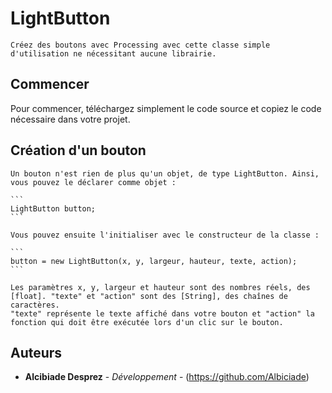 # LightButton
	Créez des boutons avec Processing avec cette classe simple d'utilisation ne nécessitant aucune librairie.

## Commencer

Pour commencer, téléchargez simplement le code source et copiez le code nécessaire dans votre projet.

## Création d'un bouton

	Un bouton n'est rien de plus qu'un objet, de type LightButton. Ainsi, vous pouvez le déclarer comme objet :
	
	```
	LightButton button;
	```
	
	Vous pouvez ensuite l'initialiser avec le constructeur de la classe :
	
	```
	button = new LightButton(x, y, largeur, hauteur, texte, action);
	```	

	Les paramètres x, y, largeur et hauteur sont des nombres réels, des [float]. "texte" et "action" sont des [String], des chaînes de caractères.
	"texte" représente le texte affiché dans votre bouton et "action" la fonction qui doit être exécutée lors d'un clic sur le bouton.
	
## Auteurs

* **Alcibiade Desprez** - *Développement* - (https://github.com/Albiciade)